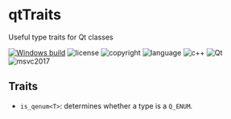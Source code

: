 # qtTraits
Useful type traits for Qt classes

[![Windows build](https://ci.appveyor.com/api/projects/status/github/nholthaus/qtTraits?svg=true&branch=master)](https://ci.appveyor.com/project/nholthaus/qtTraits) ![license](https://img.shields.io/badge/license-MIT-orange.svg) ![copyright](https://img.shields.io/badge/%C2%A9-Nic_Holthaus-orange.svg) ![language](https://img.shields.io/badge/language-c++-blue.svg) ![c++](https://img.shields.io/badge/std-c++14-blue.svg) ![Qt](https://img.shields.io/badge/Qt-5.9-blue.svg) <br>![msvc2017](https://img.shields.io/badge/MSVC-2017-ff69b4.svg)

## Traits

- `is_qenum<T>`: determines whether a type is a `Q_ENUM`.
